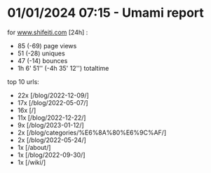 # 01/01/2024 07:15 - Umami report
for www.shifeiti.com [24h] :

 - 85 (-69) page views
 - 51 (-28) uniques
 - 47 (-14) bounces
 - 1h 6' 51'' (-4h 35' 12'') totaltime


top 10 urls:
 - 22x [/blog/2022-12-09/]
 - 17x [/blog/2022-05-07/]
 - 16x [/]
 - 11x [/blog/2022-12-22/]
 - 9x [/blog/2023-01-12/]
 - 2x [/blog/categories/%E6%8A%80%E6%9C%AF/]
 - 2x [/blog/2022-05-24/]
 - 1x [/about/]
 - 1x [/blog/2022-09-30/]
 - 1x [/wiki/]


